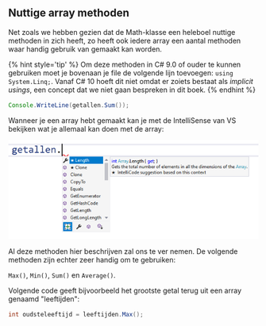 ## Nuttige array methoden

Net zoals we hebben gezien dat de Math-klasse een heleboel nuttige methoden in zich heeft, zo heeft ook iedere array een aantal methoden waar handig gebruik van gemaakt kan worden.

{% hint style='tip' %}
Om deze methoden in C# 9.0 of ouder te kunnen gebruiken moet je bovenaan je file de volgende lijn toevoegen: ``using System.Linq;``. Vanaf C# 10 hoeft dit niet omdat er zoiets bestaat als *implicit usings*, een concept dat we niet gaan bespreken in dit boek.
{% endhint %}



```java
Console.WriteLine(getallen.Sum());
```


Wanneer je een array hebt gemaakt kan je met de IntelliSense van VS bekijken wat je allemaal kan doen met de array:

![Merk de handige 'filters' onderaan zodat je bijvoorbeeld enkel de methoden kunt tonen in het lijstje.](../assets/5_arrays/arrays2.png)


Al deze methoden hier beschrijven zal ons te ver nemen. De volgende methoden zijn echter zeer handig om te gebruiken:

``Max()``, ``Min()``, ``Sum()`` en ``Average()``.

Volgende code geeft bijvoorbeeld het grootste getal terug uit een array genaamd "leeftijden":


```java
int oudsteleeftijd = leeftijden.Max();
```
